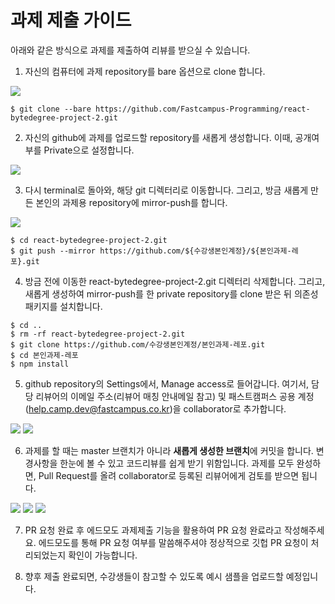 # 과제 제출 가이드

아래와 같은 방식으로 과제를 제출하여 리뷰를 받으실 수 있습니다.

1. 자신의 컴퓨터에 과제 repository를 bare 옵션으로 clone 합니다.

![](./guide-images/clone.png)

```
$ git clone --bare https://github.com/Fastcampus-Programming/react-bytedegree-project-2.git
```

2. 자신의 github에 과제를 업로드할 repository를 새롭게 생성합니다. 이때, 공개여부를 Private으로 설정합니다.

![](./guide-images/create-repo.png)

3. 다시 terminal로 돌아와, 해당 git 디렉터리로 이동합니다. 그리고, 방금 새롭게 만든 본인의 과제용 repository에 mirror-push를 합니다.

![](./guide-images/setting-repo.png)

```
$ cd react-bytedegree-project-2.git
$ git push --mirror https://github.com/${수강생본인계정}/${본인과제-레포}.git
```

4. 방금 전에 이동한 react-bytedegree-project-2.git 디렉터리 삭제합니다. 그리고, 새롭게 생성하여 mirror-push를 한 private repository를 clone 받은 뒤 의존성패키지를 설치합니다. 

```
$ cd ..
$ rm -rf react-bytedegree-project-2.git
$ git clone https://github.com/수강생본인계정/본인과제-레포.git
$ cd 본인과제-레포
$ npm install
```

5. github repository의 Settings에서, Manage access로 들어갑니다. 여기서, 담당 리뷰어의 이메일 주소(리뷰어 매칭 안내메일 참고) 및 패스트캠퍼스 공용 계정(help.camp.dev@fastcampus.co.kr)을 collaborator로 추가합니다.

![](./guide-images/collaborator-2.png)
![](./guide-images/collaborator-3.png)

6. 과제를 할 때는 master 브랜치가 아니라 **새롭게 생성한 브랜치**에 커밋을 합니다. 변경사항을 한눈에 볼 수 있고 코드리뷰를 쉽게 받기 위함입니다. 과제를 모두 완성하면, Pull Request를 올려 collaborator로 등록된 리뷰어에게 검토를 받으면 됩니다.

![](./guide-images/branch.png)
![](./guide-images/pr-1.png)
![](./guide-images/pr-2.png)

7. PR 요청 완료 후 에드모도 과제제출 기능을 활용하여 PR 요청 완료라고 작성해주세요. 에드모도를 통해 PR 요청 여부를 말씀해주셔야 정상적으로 깃헙 PR 요청이 처리되었는지 확인이 가능합니다. 

8. 향후 제출 완료되면, 수강생들이 참고할 수 있도록 예시 샘플을 업로드할 예정입니다.
